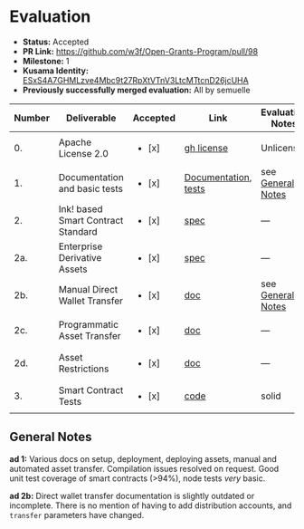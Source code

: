 # Evaluation

- **Status:** Accepted
- **PR Link:** https://github.com/w3f/Open-Grants-Program/pull/98
- **Milestone:** 1
- **Kusama Identity:** [ESxS4A7GHMLzve4Mbc9t27RpXtVTnV3LtcMTtcnD26jcUHA](https://polkascan.io/pre/kusama/account/ESxS4A7GHMLzve4Mbc9t27RpXtVTnV3LtcMTtcnD26jcUHA)
- **Previously successfully merged evaluation:** All by semuelle

| Number | Deliverable | Accepted | Link | Evaluation Notes |
| --- | --- | --- | --- | --- |
| 0. | Apache License 2.0 | <ul><li>[x] </li></ul> | [gh license](https://github.com/Cerebellum-Network/private-standalone-network-node/blob/9aed9428fce057bf7902690340bc48092ca08c10/LICENSE) | Unlicense |
| 1. | Documentation and basic tests | <ul><li>[x] </li></ul> | [Documentation](https://github.com/Cerebellum-Network/private-standalone-network-node/tree/1bb1a23e7643d487c2914f25fff54851cb409fe9#documentation), [tests](https://github.com/Cerebellum-Network/private-standalone-network-node/blob/1bb1a23e7643d487c2914f25fff54851cb409fe9/docs/deployment.md) | see [General Notes](#general-notes) |
| 2. | Ink! based Smart Contract Standard | <ul><li>[x] </li></ul> | [spec](https://github.com/Cerebellum-Network/cere-enterprise-smart-contracts/blob/b6ec8a26dedb469d7d9eec97c5931bf03940bb6d/cere01/specification.md) | — |
| 2a. | Enterprise Derivative Assets | <ul><li>[x] </li></ul> | [spec](https://github.com/Cerebellum-Network/cere-enterprise-smart-contracts/blob/b6ec8a26dedb469d7d9eec97c5931bf03940bb6d/cere01/specification.md) | — |
| 2b. | Manual Direct Wallet Transfer | <ul><li>[x] </li></ul> | [doc](https://github.com/Cerebellum-Network/private-standalone-network-node/blob/dev/docs/direct_wallet_transfer.md) | see [General Notes](#general-notes) |
| 2c. | Programmatic Asset Transfer | <ul><li>[x] </li></ul> | [doc](https://github.com/Cerebellum-Network/private-standalone-network-node/blob/1bb1a23e7643d487c2914f25fff54851cb409fe9/docs/automated_token_transfer.md) | — |
| 2d. | Asset Restrictions | <ul><li>[x] </li></ul> | [doc](https://github.com/Cerebellum-Network/private-standalone-network-node/blob/1bb1a23e7643d487c2914f25fff54851cb409fe9/docs/asset_restrictions.md) | — |
| 3. | Smart Contract Tests | <ul><li>[x] </li></ul> | [code](https://github.com/Cerebellum-Network/cere-enterprise-smart-contracts/blob/f0f30207e35684e4cc027a97fd824663df548bd8/cere01/lib.rs#L196) | solid |

## General Notes

**ad 1:** Various docs on setup, deployment, deploying assets, manual and automated asset transfer. Compilation issues resolved on request. Good unit test coverage of smart contracts (>94%), node tests _very_ basic.

**ad 2b:** Direct wallet transfer documentation is slightly outdated or incomplete. There is no mention of having to add distribution accounts, and `transfer` parameters have changed.

